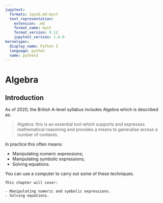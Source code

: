```yaml
---
jupytext:
  formats: ipynb,md:myst
  text_representation:
    extension: .md
    format_name: myst
    format_version: 0.12
    jupytext_version: 1.6.0
kernelspec:
  display_name: Python 3
  language: python
  name: python3
---
```


# Algebra

## Introduction

As of 2020, the British A-level syllabus includes Algebra which
is described as:

> Algebra: this is an essential tool which supports and expresses mathematical
> reasoning and provides a means to generalise across a number of contexts.

In practice this often means:

- Manipulating numeric expressions;
- Manipulating symbolic expressions;
- Solving equations.

You can use a computer to carry out some of these techniques.

```{important}
This chapter will cover:

- Manipulating numeric and symbolic expressions.
- Solving equations.
```
